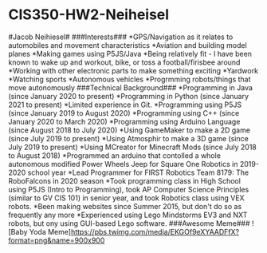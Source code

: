 # CIS350-HW2-Neiheisel
#Jacob Neihiesel#
###Interests###
*GPS/Navigation as it relates to automobiles and movement characteristics
*Aviation and building model planes
*Making games using P5JS/Java
*Being relatively fit - I have been known to wake up and workout, bike, or toss a football/firisbee around
*Working with other electronic parts to make something exciting
*Yardwork
*Watching sports
*Autonomous vehicles
*Progrmming robots/things that move autonomously
###Technical Background###
*Programming in Java (since January 2020 to present)
*Programming in Python (since January 2021 to present)
*Limited experience in Git. 
*Programming using P5JS (since January 2019 to August 2020)
*Programming using C++ (since January 2020 to March 2020)
*Programming using Arduino Language (since August 2018 to July 2020)
*Using GameMaker to make a 2D game (since July 2019 to present)
*Using Atmosphir to make a 3D game (since July 2019 to present)
*Using MCreator for Minecraft Mods (since July 2018 to August 2018)
*Programmed an arduino that contolled a whole autonomous modified Power Wheels Jeep for Square One Robotics in 2019-2020 school year
*Lead Programmer for FIRST Robotics Team 8179: The RoboFalcons in 2020 season
*Took programming class in High School using P5JS (Intro to Programming), took AP Computer Science Principles (similar to GV CIS 101) in senior year, and took Robotics class using VEX robots. 
*Been making websites since Summer 2015, but don't do so as frequently any more
*Experienced using Lego Mindstorms EV3 and NXT robots, but ony using GUI-based Lego software.
###Awesome Meme###
![Baby Yoda Meme]https://pbs.twimg.com/media/EKGOf9eXYAADFfX?format=png&name=900x900
